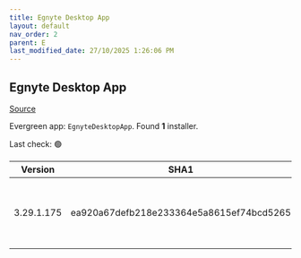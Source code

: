 ```yaml
---
title: Egnyte Desktop App
layout: default
nav_order: 2
parent: E
last_modified_date: 27/10/2025 1:26:06 PM
---
```


## Egnyte Desktop App

[Source](https://www.egnyte.com/solutions/sharing-collaboration)

Evergreen app: `EgnyteDesktopApp`. Found **1** installer.

Last check: 🟢

| Version    | SHA1                                     | Type | URI                                                                                                                                                                                      |
| ---------- | ---------------------------------------- | ---- | ---------------------------------------------------------------------------------------------------------------------------------------------------------------------------------------- |
| 3.29.1.175 | ea920a67defb218e233364e5a8615ef74bcd5265 | msi  | [https://egnyte-cdn.egnyte.com/egnytedrive/win/en-us/3.29.1/EgnyteDesktopApp_3.29.1_175.msi](https://egnyte-cdn.egnyte.com/egnytedrive/win/en-us/3.29.1/EgnyteDesktopApp_3.29.1_175.msi) |
